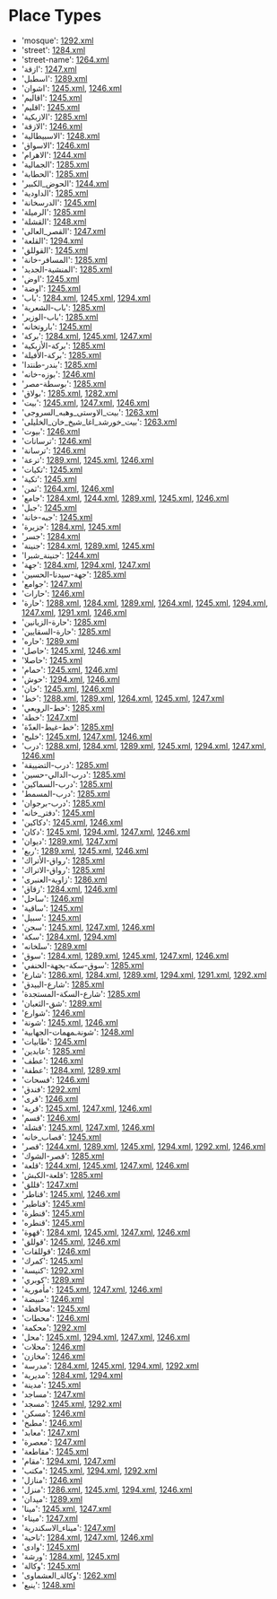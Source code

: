 # Place Types
 * 'mosque'‎: [1292.xml](/Project-Cairo-Urban-News/CairoUrbanNews/blob/master/articles/arabic/1292.xml)
 * 'street'‎: [1284.xml](/Project-Cairo-Urban-News/CairoUrbanNews/blob/master/articles/arabic/1284.xml)
 * 'street-name'‎: [1264.xml](/Project-Cairo-Urban-News/CairoUrbanNews/blob/master/articles/arabic/1264.xml)
 * 'ازقة'‎: [1247.xml](/Project-Cairo-Urban-News/CairoUrbanNews/blob/master/articles/arabic/1247.xml)
 * 'اسطبل'‎: [1289.xml](/Project-Cairo-Urban-News/CairoUrbanNews/blob/master/articles/arabic/1289.xml)
 * 'اشوان'‎: [1245.xml](/Project-Cairo-Urban-News/CairoUrbanNews/blob/master/articles/arabic/1245.xml), [1246.xml](/Project-Cairo-Urban-News/CairoUrbanNews/blob/master/articles/arabic/1246.xml)
 * 'اقاليم'‎: [1245.xml](/Project-Cairo-Urban-News/CairoUrbanNews/blob/master/articles/arabic/1245.xml)
 * 'اقليم'‎: [1245.xml](/Project-Cairo-Urban-News/CairoUrbanNews/blob/master/articles/arabic/1245.xml)
 * 'الازبكية'‎: [1285.xml](/Project-Cairo-Urban-News/CairoUrbanNews/blob/master/articles/arabic/1285.xml)
 * 'الازقة'‎: [1246.xml](/Project-Cairo-Urban-News/CairoUrbanNews/blob/master/articles/arabic/1246.xml)
 * 'الاسبيطالية'‎: [1248.xml](/Project-Cairo-Urban-News/CairoUrbanNews/blob/master/articles/arabic/1248.xml)
 * 'الاسواق'‎: [1246.xml](/Project-Cairo-Urban-News/CairoUrbanNews/blob/master/articles/arabic/1246.xml)
 * 'الاهرام'‎: [1244.xml](/Project-Cairo-Urban-News/CairoUrbanNews/blob/master/articles/arabic/1244.xml)
 * 'الجمالية'‎: [1285.xml](/Project-Cairo-Urban-News/CairoUrbanNews/blob/master/articles/arabic/1285.xml)
 * 'الحطابة'‎: [1285.xml](/Project-Cairo-Urban-News/CairoUrbanNews/blob/master/articles/arabic/1285.xml)
 * 'الحوض_الكبير'‎: [1244.xml](/Project-Cairo-Urban-News/CairoUrbanNews/blob/master/articles/arabic/1244.xml)
 * 'الداودية'‎: [1285.xml](/Project-Cairo-Urban-News/CairoUrbanNews/blob/master/articles/arabic/1285.xml)
 * 'الدرسخانة'‎: [1245.xml](/Project-Cairo-Urban-News/CairoUrbanNews/blob/master/articles/arabic/1245.xml)
 * 'الرميلة'‎: [1285.xml](/Project-Cairo-Urban-News/CairoUrbanNews/blob/master/articles/arabic/1285.xml)
 * 'القشلة'‎: [1248.xml](/Project-Cairo-Urban-News/CairoUrbanNews/blob/master/articles/arabic/1248.xml)
 * 'القصر_العالى'‎: [1247.xml](/Project-Cairo-Urban-News/CairoUrbanNews/blob/master/articles/arabic/1247.xml)
 * 'القلعة'‎: [1294.xml](/Project-Cairo-Urban-News/CairoUrbanNews/blob/master/articles/arabic/1294.xml)
 * 'القوللق'‎: [1245.xml](/Project-Cairo-Urban-News/CairoUrbanNews/blob/master/articles/arabic/1245.xml)
 * 'المسافر-خانة'‎: [1285.xml](/Project-Cairo-Urban-News/CairoUrbanNews/blob/master/articles/arabic/1285.xml)
 * 'المنشية-الجديد'‎: [1285.xml](/Project-Cairo-Urban-News/CairoUrbanNews/blob/master/articles/arabic/1285.xml)
 * 'اوض'‎: [1245.xml](/Project-Cairo-Urban-News/CairoUrbanNews/blob/master/articles/arabic/1245.xml)
 * 'اوضة'‎: [1245.xml](/Project-Cairo-Urban-News/CairoUrbanNews/blob/master/articles/arabic/1245.xml)
 * 'باب'‎: [1284.xml](/Project-Cairo-Urban-News/CairoUrbanNews/blob/master/articles/arabic/1284.xml), [1245.xml](/Project-Cairo-Urban-News/CairoUrbanNews/blob/master/articles/arabic/1245.xml), [1294.xml](/Project-Cairo-Urban-News/CairoUrbanNews/blob/master/articles/arabic/1294.xml)
 * 'باب-الشعرية'‎: [1285.xml](/Project-Cairo-Urban-News/CairoUrbanNews/blob/master/articles/arabic/1285.xml)
 * 'باب-الوزير'‎: [1285.xml](/Project-Cairo-Urban-News/CairoUrbanNews/blob/master/articles/arabic/1285.xml)
 * 'باروتخانه'‎: [1245.xml](/Project-Cairo-Urban-News/CairoUrbanNews/blob/master/articles/arabic/1245.xml)
 * 'بركة'‎: [1284.xml](/Project-Cairo-Urban-News/CairoUrbanNews/blob/master/articles/arabic/1284.xml), [1245.xml](/Project-Cairo-Urban-News/CairoUrbanNews/blob/master/articles/arabic/1245.xml), [1247.xml](/Project-Cairo-Urban-News/CairoUrbanNews/blob/master/articles/arabic/1247.xml)
 * 'بركة-الأزبكية'‎: [1285.xml](/Project-Cairo-Urban-News/CairoUrbanNews/blob/master/articles/arabic/1285.xml)
 * 'بركة-الأفيلة'‎: [1285.xml](/Project-Cairo-Urban-News/CairoUrbanNews/blob/master/articles/arabic/1285.xml)
 * 'بندر-طنتدا'‎: [1285.xml](/Project-Cairo-Urban-News/CairoUrbanNews/blob/master/articles/arabic/1285.xml)
 * 'بوزه-خانه'‎: [1246.xml](/Project-Cairo-Urban-News/CairoUrbanNews/blob/master/articles/arabic/1246.xml)
 * 'بوسطة-مصر'‎: [1285.xml](/Project-Cairo-Urban-News/CairoUrbanNews/blob/master/articles/arabic/1285.xml)
 * 'بولاق'‎: [1285.xml](/Project-Cairo-Urban-News/CairoUrbanNews/blob/master/articles/arabic/1285.xml), [1282.xml](/Project-Cairo-Urban-News/CairoUrbanNews/blob/master/articles/arabic/1282.xml)
 * 'بيت'‎: [1245.xml](/Project-Cairo-Urban-News/CairoUrbanNews/blob/master/articles/arabic/1245.xml), [1247.xml](/Project-Cairo-Urban-News/CairoUrbanNews/blob/master/articles/arabic/1247.xml), [1246.xml](/Project-Cairo-Urban-News/CairoUrbanNews/blob/master/articles/arabic/1246.xml)
 * 'بيت_الاوستى_وهبه_السروجى'‎: [1263.xml](/Project-Cairo-Urban-News/CairoUrbanNews/blob/master/articles/arabic/1263.xml)
 * 'بيت_خورشد_اغا_شيخ_خان_الخليلى'‎: [1263.xml](/Project-Cairo-Urban-News/CairoUrbanNews/blob/master/articles/arabic/1263.xml)
 * 'بيوت'‎: [1246.xml](/Project-Cairo-Urban-News/CairoUrbanNews/blob/master/articles/arabic/1246.xml)
 * 'ترسانات'‎: [1246.xml](/Project-Cairo-Urban-News/CairoUrbanNews/blob/master/articles/arabic/1246.xml)
 * 'ترسانة'‎: [1246.xml](/Project-Cairo-Urban-News/CairoUrbanNews/blob/master/articles/arabic/1246.xml)
 * 'ترعة'‎: [1289.xml](/Project-Cairo-Urban-News/CairoUrbanNews/blob/master/articles/arabic/1289.xml), [1245.xml](/Project-Cairo-Urban-News/CairoUrbanNews/blob/master/articles/arabic/1245.xml), [1246.xml](/Project-Cairo-Urban-News/CairoUrbanNews/blob/master/articles/arabic/1246.xml)
 * 'تكيات'‎: [1245.xml](/Project-Cairo-Urban-News/CairoUrbanNews/blob/master/articles/arabic/1245.xml)
 * 'تكية'‎: [1245.xml](/Project-Cairo-Urban-News/CairoUrbanNews/blob/master/articles/arabic/1245.xml)
 * 'ثمن'‎: [1264.xml](/Project-Cairo-Urban-News/CairoUrbanNews/blob/master/articles/arabic/1264.xml), [1246.xml](/Project-Cairo-Urban-News/CairoUrbanNews/blob/master/articles/arabic/1246.xml)
 * 'جامع'‎: [1284.xml](/Project-Cairo-Urban-News/CairoUrbanNews/blob/master/articles/arabic/1284.xml), [1244.xml](/Project-Cairo-Urban-News/CairoUrbanNews/blob/master/articles/arabic/1244.xml), [1289.xml](/Project-Cairo-Urban-News/CairoUrbanNews/blob/master/articles/arabic/1289.xml), [1245.xml](/Project-Cairo-Urban-News/CairoUrbanNews/blob/master/articles/arabic/1245.xml), [1246.xml](/Project-Cairo-Urban-News/CairoUrbanNews/blob/master/articles/arabic/1246.xml)
 * 'جبل'‎: [1245.xml](/Project-Cairo-Urban-News/CairoUrbanNews/blob/master/articles/arabic/1245.xml)
 * 'جبه-خانة'‎: [1245.xml](/Project-Cairo-Urban-News/CairoUrbanNews/blob/master/articles/arabic/1245.xml)
 * 'جزيرة'‎: [1284.xml](/Project-Cairo-Urban-News/CairoUrbanNews/blob/master/articles/arabic/1284.xml), [1245.xml](/Project-Cairo-Urban-News/CairoUrbanNews/blob/master/articles/arabic/1245.xml)
 * 'جسر'‎: [1284.xml](/Project-Cairo-Urban-News/CairoUrbanNews/blob/master/articles/arabic/1284.xml)
 * 'جنينة'‎: [1284.xml](/Project-Cairo-Urban-News/CairoUrbanNews/blob/master/articles/arabic/1284.xml), [1289.xml](/Project-Cairo-Urban-News/CairoUrbanNews/blob/master/articles/arabic/1289.xml), [1245.xml](/Project-Cairo-Urban-News/CairoUrbanNews/blob/master/articles/arabic/1245.xml)
 * 'جنينة_شبرا'‎: [1244.xml](/Project-Cairo-Urban-News/CairoUrbanNews/blob/master/articles/arabic/1244.xml)
 * 'جهة'‎: [1284.xml](/Project-Cairo-Urban-News/CairoUrbanNews/blob/master/articles/arabic/1284.xml), [1294.xml](/Project-Cairo-Urban-News/CairoUrbanNews/blob/master/articles/arabic/1294.xml), [1247.xml](/Project-Cairo-Urban-News/CairoUrbanNews/blob/master/articles/arabic/1247.xml)
 * 'جهة-سيدنا-الحسين'‎: [1285.xml](/Project-Cairo-Urban-News/CairoUrbanNews/blob/master/articles/arabic/1285.xml)
 * 'جوامع'‎: [1247.xml](/Project-Cairo-Urban-News/CairoUrbanNews/blob/master/articles/arabic/1247.xml)
 * 'حارات'‎: [1246.xml](/Project-Cairo-Urban-News/CairoUrbanNews/blob/master/articles/arabic/1246.xml)
 * 'حارة'‎: [1288.xml](/Project-Cairo-Urban-News/CairoUrbanNews/blob/master/articles/arabic/1288.xml), [1284.xml](/Project-Cairo-Urban-News/CairoUrbanNews/blob/master/articles/arabic/1284.xml), [1289.xml](/Project-Cairo-Urban-News/CairoUrbanNews/blob/master/articles/arabic/1289.xml), [1264.xml](/Project-Cairo-Urban-News/CairoUrbanNews/blob/master/articles/arabic/1264.xml), [1245.xml](/Project-Cairo-Urban-News/CairoUrbanNews/blob/master/articles/arabic/1245.xml), [1294.xml](/Project-Cairo-Urban-News/CairoUrbanNews/blob/master/articles/arabic/1294.xml), [1247.xml](/Project-Cairo-Urban-News/CairoUrbanNews/blob/master/articles/arabic/1247.xml), [1291.xml](/Project-Cairo-Urban-News/CairoUrbanNews/blob/master/articles/arabic/1291.xml), [1246.xml](/Project-Cairo-Urban-News/CairoUrbanNews/blob/master/articles/arabic/1246.xml)
 * 'حارة-الزيانين'‎: [1285.xml](/Project-Cairo-Urban-News/CairoUrbanNews/blob/master/articles/arabic/1285.xml)
 * 'حارة-السقايين'‎: [1285.xml](/Project-Cairo-Urban-News/CairoUrbanNews/blob/master/articles/arabic/1285.xml)
 * 'حاره'‎: [1289.xml](/Project-Cairo-Urban-News/CairoUrbanNews/blob/master/articles/arabic/1289.xml)
 * 'حاصل'‎: [1245.xml](/Project-Cairo-Urban-News/CairoUrbanNews/blob/master/articles/arabic/1245.xml), [1246.xml](/Project-Cairo-Urban-News/CairoUrbanNews/blob/master/articles/arabic/1246.xml)
 * 'حاصلا'‎: [1245.xml](/Project-Cairo-Urban-News/CairoUrbanNews/blob/master/articles/arabic/1245.xml)
 * 'حمام'‎: [1245.xml](/Project-Cairo-Urban-News/CairoUrbanNews/blob/master/articles/arabic/1245.xml), [1246.xml](/Project-Cairo-Urban-News/CairoUrbanNews/blob/master/articles/arabic/1246.xml)
 * 'حوش'‎: [1294.xml](/Project-Cairo-Urban-News/CairoUrbanNews/blob/master/articles/arabic/1294.xml), [1246.xml](/Project-Cairo-Urban-News/CairoUrbanNews/blob/master/articles/arabic/1246.xml)
 * 'خان'‎: [1245.xml](/Project-Cairo-Urban-News/CairoUrbanNews/blob/master/articles/arabic/1245.xml), [1246.xml](/Project-Cairo-Urban-News/CairoUrbanNews/blob/master/articles/arabic/1246.xml)
 * 'خط'‎: [1288.xml](/Project-Cairo-Urban-News/CairoUrbanNews/blob/master/articles/arabic/1288.xml), [1289.xml](/Project-Cairo-Urban-News/CairoUrbanNews/blob/master/articles/arabic/1289.xml), [1264.xml](/Project-Cairo-Urban-News/CairoUrbanNews/blob/master/articles/arabic/1264.xml), [1245.xml](/Project-Cairo-Urban-News/CairoUrbanNews/blob/master/articles/arabic/1245.xml), [1247.xml](/Project-Cairo-Urban-News/CairoUrbanNews/blob/master/articles/arabic/1247.xml)
 * 'خط-الرويعي'‎: [1285.xml](/Project-Cairo-Urban-News/CairoUrbanNews/blob/master/articles/arabic/1285.xml)
 * 'خطة'‎: [1247.xml](/Project-Cairo-Urban-News/CairoUrbanNews/blob/master/articles/arabic/1247.xml)
 * 'خط-غيط-العدّة'‎: [1285.xml](/Project-Cairo-Urban-News/CairoUrbanNews/blob/master/articles/arabic/1285.xml)
 * 'خليج'‎: [1245.xml](/Project-Cairo-Urban-News/CairoUrbanNews/blob/master/articles/arabic/1245.xml), [1247.xml](/Project-Cairo-Urban-News/CairoUrbanNews/blob/master/articles/arabic/1247.xml), [1246.xml](/Project-Cairo-Urban-News/CairoUrbanNews/blob/master/articles/arabic/1246.xml)
 * 'درب'‎: [1288.xml](/Project-Cairo-Urban-News/CairoUrbanNews/blob/master/articles/arabic/1288.xml), [1284.xml](/Project-Cairo-Urban-News/CairoUrbanNews/blob/master/articles/arabic/1284.xml), [1289.xml](/Project-Cairo-Urban-News/CairoUrbanNews/blob/master/articles/arabic/1289.xml), [1245.xml](/Project-Cairo-Urban-News/CairoUrbanNews/blob/master/articles/arabic/1245.xml), [1294.xml](/Project-Cairo-Urban-News/CairoUrbanNews/blob/master/articles/arabic/1294.xml), [1247.xml](/Project-Cairo-Urban-News/CairoUrbanNews/blob/master/articles/arabic/1247.xml), [1246.xml](/Project-Cairo-Urban-News/CairoUrbanNews/blob/master/articles/arabic/1246.xml)
 * 'درب-التضييقة'‎: [1285.xml](/Project-Cairo-Urban-News/CairoUrbanNews/blob/master/articles/arabic/1285.xml)
 * 'درب-الدالي-حسين'‎: [1285.xml](/Project-Cairo-Urban-News/CairoUrbanNews/blob/master/articles/arabic/1285.xml)
 * 'درب-السماكين'‎: [1285.xml](/Project-Cairo-Urban-News/CairoUrbanNews/blob/master/articles/arabic/1285.xml)
 * 'درب-المسمط'‎: [1285.xml](/Project-Cairo-Urban-News/CairoUrbanNews/blob/master/articles/arabic/1285.xml)
 * 'درب-برجوان'‎: [1285.xml](/Project-Cairo-Urban-News/CairoUrbanNews/blob/master/articles/arabic/1285.xml)
 * 'دفتر_خانه'‎: [1245.xml](/Project-Cairo-Urban-News/CairoUrbanNews/blob/master/articles/arabic/1245.xml)
 * 'دكاكين'‎: [1245.xml](/Project-Cairo-Urban-News/CairoUrbanNews/blob/master/articles/arabic/1245.xml), [1246.xml](/Project-Cairo-Urban-News/CairoUrbanNews/blob/master/articles/arabic/1246.xml)
 * 'دكان'‎: [1245.xml](/Project-Cairo-Urban-News/CairoUrbanNews/blob/master/articles/arabic/1245.xml), [1294.xml](/Project-Cairo-Urban-News/CairoUrbanNews/blob/master/articles/arabic/1294.xml), [1247.xml](/Project-Cairo-Urban-News/CairoUrbanNews/blob/master/articles/arabic/1247.xml), [1246.xml](/Project-Cairo-Urban-News/CairoUrbanNews/blob/master/articles/arabic/1246.xml)
 * 'ديوان'‎: [1289.xml](/Project-Cairo-Urban-News/CairoUrbanNews/blob/master/articles/arabic/1289.xml), [1247.xml](/Project-Cairo-Urban-News/CairoUrbanNews/blob/master/articles/arabic/1247.xml)
 * 'ربع'‎: [1289.xml](/Project-Cairo-Urban-News/CairoUrbanNews/blob/master/articles/arabic/1289.xml), [1245.xml](/Project-Cairo-Urban-News/CairoUrbanNews/blob/master/articles/arabic/1245.xml), [1246.xml](/Project-Cairo-Urban-News/CairoUrbanNews/blob/master/articles/arabic/1246.xml)
 * 'رواق-الأتراك'‎: [1285.xml](/Project-Cairo-Urban-News/CairoUrbanNews/blob/master/articles/arabic/1285.xml)
 * 'رواق-الاتراك'‎: [1285.xml](/Project-Cairo-Urban-News/CairoUrbanNews/blob/master/articles/arabic/1285.xml)
 * 'زاوية-العنبرى'‎: [1286.xml](/Project-Cairo-Urban-News/CairoUrbanNews/blob/master/articles/arabic/1286.xml)
 * 'زقاق'‎: [1284.xml](/Project-Cairo-Urban-News/CairoUrbanNews/blob/master/articles/arabic/1284.xml), [1246.xml](/Project-Cairo-Urban-News/CairoUrbanNews/blob/master/articles/arabic/1246.xml)
 * 'ساحل'‎: [1246.xml](/Project-Cairo-Urban-News/CairoUrbanNews/blob/master/articles/arabic/1246.xml)
 * 'ساقية'‎: [1245.xml](/Project-Cairo-Urban-News/CairoUrbanNews/blob/master/articles/arabic/1245.xml)
 * 'سبيل'‎: [1245.xml](/Project-Cairo-Urban-News/CairoUrbanNews/blob/master/articles/arabic/1245.xml)
 * 'سجن'‎: [1245.xml](/Project-Cairo-Urban-News/CairoUrbanNews/blob/master/articles/arabic/1245.xml), [1247.xml](/Project-Cairo-Urban-News/CairoUrbanNews/blob/master/articles/arabic/1247.xml), [1246.xml](/Project-Cairo-Urban-News/CairoUrbanNews/blob/master/articles/arabic/1246.xml)
 * 'سكة'‎: [1284.xml](/Project-Cairo-Urban-News/CairoUrbanNews/blob/master/articles/arabic/1284.xml), [1294.xml](/Project-Cairo-Urban-News/CairoUrbanNews/blob/master/articles/arabic/1294.xml)
 * 'سلخانه'‎: [1289.xml](/Project-Cairo-Urban-News/CairoUrbanNews/blob/master/articles/arabic/1289.xml)
 * 'سوق'‎: [1284.xml](/Project-Cairo-Urban-News/CairoUrbanNews/blob/master/articles/arabic/1284.xml), [1289.xml](/Project-Cairo-Urban-News/CairoUrbanNews/blob/master/articles/arabic/1289.xml), [1245.xml](/Project-Cairo-Urban-News/CairoUrbanNews/blob/master/articles/arabic/1245.xml), [1247.xml](/Project-Cairo-Urban-News/CairoUrbanNews/blob/master/articles/arabic/1247.xml), [1246.xml](/Project-Cairo-Urban-News/CairoUrbanNews/blob/master/articles/arabic/1246.xml)
 * 'سوق-سكة-بجهة-الحنفي'‎: [1285.xml](/Project-Cairo-Urban-News/CairoUrbanNews/blob/master/articles/arabic/1285.xml)
 * 'شارع'‎: [1286.xml](/Project-Cairo-Urban-News/CairoUrbanNews/blob/master/articles/arabic/1286.xml), [1284.xml](/Project-Cairo-Urban-News/CairoUrbanNews/blob/master/articles/arabic/1284.xml), [1289.xml](/Project-Cairo-Urban-News/CairoUrbanNews/blob/master/articles/arabic/1289.xml), [1294.xml](/Project-Cairo-Urban-News/CairoUrbanNews/blob/master/articles/arabic/1294.xml), [1291.xml](/Project-Cairo-Urban-News/CairoUrbanNews/blob/master/articles/arabic/1291.xml), [1292.xml](/Project-Cairo-Urban-News/CairoUrbanNews/blob/master/articles/arabic/1292.xml)
 * 'شارع-البيدق'‎: [1285.xml](/Project-Cairo-Urban-News/CairoUrbanNews/blob/master/articles/arabic/1285.xml)
 * 'شارع-السكة-المستجدة'‎: [1285.xml](/Project-Cairo-Urban-News/CairoUrbanNews/blob/master/articles/arabic/1285.xml)
 * 'شق-الثعبان'‎: [1289.xml](/Project-Cairo-Urban-News/CairoUrbanNews/blob/master/articles/arabic/1289.xml)
 * 'شوارع'‎: [1246.xml](/Project-Cairo-Urban-News/CairoUrbanNews/blob/master/articles/arabic/1246.xml)
 * 'شونة'‎: [1245.xml](/Project-Cairo-Urban-News/CairoUrbanNews/blob/master/articles/arabic/1245.xml), [1246.xml](/Project-Cairo-Urban-News/CairoUrbanNews/blob/master/articles/arabic/1246.xml)
 * 'شونةـمهمات-الجهابية'‎: [1248.xml](/Project-Cairo-Urban-News/CairoUrbanNews/blob/master/articles/arabic/1248.xml)
 * 'طابيات'‎: [1245.xml](/Project-Cairo-Urban-News/CairoUrbanNews/blob/master/articles/arabic/1245.xml)
 * 'عابدين'‎: [1285.xml](/Project-Cairo-Urban-News/CairoUrbanNews/blob/master/articles/arabic/1285.xml)
 * 'عطف'‎: [1246.xml](/Project-Cairo-Urban-News/CairoUrbanNews/blob/master/articles/arabic/1246.xml)
 * 'عطفة'‎: [1284.xml](/Project-Cairo-Urban-News/CairoUrbanNews/blob/master/articles/arabic/1284.xml), [1289.xml](/Project-Cairo-Urban-News/CairoUrbanNews/blob/master/articles/arabic/1289.xml)
 * 'فسحات'‎: [1246.xml](/Project-Cairo-Urban-News/CairoUrbanNews/blob/master/articles/arabic/1246.xml)
 * 'فندق'‎: [1292.xml](/Project-Cairo-Urban-News/CairoUrbanNews/blob/master/articles/arabic/1292.xml)
 * 'قرى'‎: [1246.xml](/Project-Cairo-Urban-News/CairoUrbanNews/blob/master/articles/arabic/1246.xml)
 * 'قرية'‎: [1245.xml](/Project-Cairo-Urban-News/CairoUrbanNews/blob/master/articles/arabic/1245.xml), [1247.xml](/Project-Cairo-Urban-News/CairoUrbanNews/blob/master/articles/arabic/1247.xml), [1246.xml](/Project-Cairo-Urban-News/CairoUrbanNews/blob/master/articles/arabic/1246.xml)
 * 'قسم'‎: [1246.xml](/Project-Cairo-Urban-News/CairoUrbanNews/blob/master/articles/arabic/1246.xml)
 * 'قشلة'‎: [1245.xml](/Project-Cairo-Urban-News/CairoUrbanNews/blob/master/articles/arabic/1245.xml), [1247.xml](/Project-Cairo-Urban-News/CairoUrbanNews/blob/master/articles/arabic/1247.xml), [1246.xml](/Project-Cairo-Urban-News/CairoUrbanNews/blob/master/articles/arabic/1246.xml)
 * 'قصاب_خانه'‎: [1245.xml](/Project-Cairo-Urban-News/CairoUrbanNews/blob/master/articles/arabic/1245.xml)
 * 'قصر'‎: [1244.xml](/Project-Cairo-Urban-News/CairoUrbanNews/blob/master/articles/arabic/1244.xml), [1289.xml](/Project-Cairo-Urban-News/CairoUrbanNews/blob/master/articles/arabic/1289.xml), [1245.xml](/Project-Cairo-Urban-News/CairoUrbanNews/blob/master/articles/arabic/1245.xml), [1294.xml](/Project-Cairo-Urban-News/CairoUrbanNews/blob/master/articles/arabic/1294.xml), [1292.xml](/Project-Cairo-Urban-News/CairoUrbanNews/blob/master/articles/arabic/1292.xml), [1246.xml](/Project-Cairo-Urban-News/CairoUrbanNews/blob/master/articles/arabic/1246.xml)
 * 'قصر-الشوك'‎: [1285.xml](/Project-Cairo-Urban-News/CairoUrbanNews/blob/master/articles/arabic/1285.xml)
 * 'قلعة'‎: [1244.xml](/Project-Cairo-Urban-News/CairoUrbanNews/blob/master/articles/arabic/1244.xml), [1245.xml](/Project-Cairo-Urban-News/CairoUrbanNews/blob/master/articles/arabic/1245.xml), [1247.xml](/Project-Cairo-Urban-News/CairoUrbanNews/blob/master/articles/arabic/1247.xml), [1246.xml](/Project-Cairo-Urban-News/CairoUrbanNews/blob/master/articles/arabic/1246.xml)
 * 'قلعة-الكبش'‎: [1285.xml](/Project-Cairo-Urban-News/CairoUrbanNews/blob/master/articles/arabic/1285.xml)
 * 'قللق'‎: [1247.xml](/Project-Cairo-Urban-News/CairoUrbanNews/blob/master/articles/arabic/1247.xml)
 * 'قناطر'‎: [1245.xml](/Project-Cairo-Urban-News/CairoUrbanNews/blob/master/articles/arabic/1245.xml), [1246.xml](/Project-Cairo-Urban-News/CairoUrbanNews/blob/master/articles/arabic/1246.xml)
 * 'قناطير'‎: [1245.xml](/Project-Cairo-Urban-News/CairoUrbanNews/blob/master/articles/arabic/1245.xml)
 * 'قنطرة'‎: [1245.xml](/Project-Cairo-Urban-News/CairoUrbanNews/blob/master/articles/arabic/1245.xml)
 * 'قنطره'‎: [1245.xml](/Project-Cairo-Urban-News/CairoUrbanNews/blob/master/articles/arabic/1245.xml)
 * 'قهوة'‎: [1284.xml](/Project-Cairo-Urban-News/CairoUrbanNews/blob/master/articles/arabic/1284.xml), [1245.xml](/Project-Cairo-Urban-News/CairoUrbanNews/blob/master/articles/arabic/1245.xml), [1247.xml](/Project-Cairo-Urban-News/CairoUrbanNews/blob/master/articles/arabic/1247.xml), [1246.xml](/Project-Cairo-Urban-News/CairoUrbanNews/blob/master/articles/arabic/1246.xml)
 * 'قوللق'‎: [1245.xml](/Project-Cairo-Urban-News/CairoUrbanNews/blob/master/articles/arabic/1245.xml), [1246.xml](/Project-Cairo-Urban-News/CairoUrbanNews/blob/master/articles/arabic/1246.xml)
 * 'قوللقات'‎: [1246.xml](/Project-Cairo-Urban-News/CairoUrbanNews/blob/master/articles/arabic/1246.xml)
 * 'كمرك'‎: [1245.xml](/Project-Cairo-Urban-News/CairoUrbanNews/blob/master/articles/arabic/1245.xml)
 * 'كنيسة'‎: [1292.xml](/Project-Cairo-Urban-News/CairoUrbanNews/blob/master/articles/arabic/1292.xml)
 * 'كوبري'‎: [1289.xml](/Project-Cairo-Urban-News/CairoUrbanNews/blob/master/articles/arabic/1289.xml)
 * 'مأمورية'‎: [1245.xml](/Project-Cairo-Urban-News/CairoUrbanNews/blob/master/articles/arabic/1245.xml), [1247.xml](/Project-Cairo-Urban-News/CairoUrbanNews/blob/master/articles/arabic/1247.xml), [1246.xml](/Project-Cairo-Urban-News/CairoUrbanNews/blob/master/articles/arabic/1246.xml)
 * 'مبيضة'‎: [1246.xml](/Project-Cairo-Urban-News/CairoUrbanNews/blob/master/articles/arabic/1246.xml)
 * 'محافظة'‎: [1245.xml](/Project-Cairo-Urban-News/CairoUrbanNews/blob/master/articles/arabic/1245.xml)
 * 'محطات'‎: [1246.xml](/Project-Cairo-Urban-News/CairoUrbanNews/blob/master/articles/arabic/1246.xml)
 * 'محكمة'‎: [1292.xml](/Project-Cairo-Urban-News/CairoUrbanNews/blob/master/articles/arabic/1292.xml)
 * 'محل'‎: [1245.xml](/Project-Cairo-Urban-News/CairoUrbanNews/blob/master/articles/arabic/1245.xml), [1294.xml](/Project-Cairo-Urban-News/CairoUrbanNews/blob/master/articles/arabic/1294.xml), [1247.xml](/Project-Cairo-Urban-News/CairoUrbanNews/blob/master/articles/arabic/1247.xml), [1246.xml](/Project-Cairo-Urban-News/CairoUrbanNews/blob/master/articles/arabic/1246.xml)
 * 'محلات'‎: [1246.xml](/Project-Cairo-Urban-News/CairoUrbanNews/blob/master/articles/arabic/1246.xml)
 * 'مخازن'‎: [1246.xml](/Project-Cairo-Urban-News/CairoUrbanNews/blob/master/articles/arabic/1246.xml)
 * 'مدرسة'‎: [1284.xml](/Project-Cairo-Urban-News/CairoUrbanNews/blob/master/articles/arabic/1284.xml), [1245.xml](/Project-Cairo-Urban-News/CairoUrbanNews/blob/master/articles/arabic/1245.xml), [1294.xml](/Project-Cairo-Urban-News/CairoUrbanNews/blob/master/articles/arabic/1294.xml), [1292.xml](/Project-Cairo-Urban-News/CairoUrbanNews/blob/master/articles/arabic/1292.xml)
 * 'مديرية'‎: [1284.xml](/Project-Cairo-Urban-News/CairoUrbanNews/blob/master/articles/arabic/1284.xml), [1294.xml](/Project-Cairo-Urban-News/CairoUrbanNews/blob/master/articles/arabic/1294.xml)
 * 'مدينة'‎: [1245.xml](/Project-Cairo-Urban-News/CairoUrbanNews/blob/master/articles/arabic/1245.xml)
 * 'مساجد'‎: [1247.xml](/Project-Cairo-Urban-News/CairoUrbanNews/blob/master/articles/arabic/1247.xml)
 * 'مسجد'‎: [1245.xml](/Project-Cairo-Urban-News/CairoUrbanNews/blob/master/articles/arabic/1245.xml), [1292.xml](/Project-Cairo-Urban-News/CairoUrbanNews/blob/master/articles/arabic/1292.xml)
 * 'مسكن'‎: [1246.xml](/Project-Cairo-Urban-News/CairoUrbanNews/blob/master/articles/arabic/1246.xml)
 * 'مطبخ'‎: [1246.xml](/Project-Cairo-Urban-News/CairoUrbanNews/blob/master/articles/arabic/1246.xml)
 * 'معابد'‎: [1247.xml](/Project-Cairo-Urban-News/CairoUrbanNews/blob/master/articles/arabic/1247.xml)
 * 'معصرة'‎: [1247.xml](/Project-Cairo-Urban-News/CairoUrbanNews/blob/master/articles/arabic/1247.xml)
 * 'مقاطعة'‎: [1245.xml](/Project-Cairo-Urban-News/CairoUrbanNews/blob/master/articles/arabic/1245.xml)
 * 'مقام'‎: [1294.xml](/Project-Cairo-Urban-News/CairoUrbanNews/blob/master/articles/arabic/1294.xml), [1247.xml](/Project-Cairo-Urban-News/CairoUrbanNews/blob/master/articles/arabic/1247.xml)
 * 'مكتب'‎: [1245.xml](/Project-Cairo-Urban-News/CairoUrbanNews/blob/master/articles/arabic/1245.xml), [1294.xml](/Project-Cairo-Urban-News/CairoUrbanNews/blob/master/articles/arabic/1294.xml), [1292.xml](/Project-Cairo-Urban-News/CairoUrbanNews/blob/master/articles/arabic/1292.xml)
 * 'منازل'‎: [1246.xml](/Project-Cairo-Urban-News/CairoUrbanNews/blob/master/articles/arabic/1246.xml)
 * 'منزل'‎: [1286.xml](/Project-Cairo-Urban-News/CairoUrbanNews/blob/master/articles/arabic/1286.xml), [1245.xml](/Project-Cairo-Urban-News/CairoUrbanNews/blob/master/articles/arabic/1245.xml), [1294.xml](/Project-Cairo-Urban-News/CairoUrbanNews/blob/master/articles/arabic/1294.xml), [1246.xml](/Project-Cairo-Urban-News/CairoUrbanNews/blob/master/articles/arabic/1246.xml)
 * 'ميدان'‎: [1289.xml](/Project-Cairo-Urban-News/CairoUrbanNews/blob/master/articles/arabic/1289.xml)
 * 'مينا'‎: [1245.xml](/Project-Cairo-Urban-News/CairoUrbanNews/blob/master/articles/arabic/1245.xml), [1247.xml](/Project-Cairo-Urban-News/CairoUrbanNews/blob/master/articles/arabic/1247.xml)
 * 'ميناء'‎: [1247.xml](/Project-Cairo-Urban-News/CairoUrbanNews/blob/master/articles/arabic/1247.xml)
 * 'ميناء_الاسكندرية'‎: [1247.xml](/Project-Cairo-Urban-News/CairoUrbanNews/blob/master/articles/arabic/1247.xml)
 * 'ناحية'‎: [1284.xml](/Project-Cairo-Urban-News/CairoUrbanNews/blob/master/articles/arabic/1284.xml), [1247.xml](/Project-Cairo-Urban-News/CairoUrbanNews/blob/master/articles/arabic/1247.xml), [1246.xml](/Project-Cairo-Urban-News/CairoUrbanNews/blob/master/articles/arabic/1246.xml)
 * 'وادى'‎: [1245.xml](/Project-Cairo-Urban-News/CairoUrbanNews/blob/master/articles/arabic/1245.xml)
 * 'ورشة'‎: [1284.xml](/Project-Cairo-Urban-News/CairoUrbanNews/blob/master/articles/arabic/1284.xml), [1245.xml](/Project-Cairo-Urban-News/CairoUrbanNews/blob/master/articles/arabic/1245.xml)
 * 'وكالة'‎: [1245.xml](/Project-Cairo-Urban-News/CairoUrbanNews/blob/master/articles/arabic/1245.xml)
 * 'وكالة_العشماوى'‎: [1262.xml](/Project-Cairo-Urban-News/CairoUrbanNews/blob/master/articles/arabic/1262.xml)
 * 'ينبع'‎: [1248.xml](/Project-Cairo-Urban-News/CairoUrbanNews/blob/master/articles/arabic/1248.xml)

